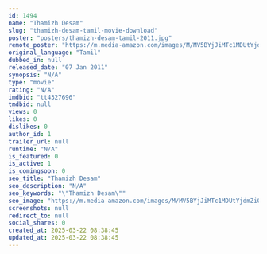 ```yaml
---
id: 1494
name: "Thamizh Desam"
slug: "thamizh-desam-tamil-movie-download"
poster: "posters/thamizh-desam-tamil-2011.jpg"
remote_poster: "https://m.media-amazon.com/images/M/MV5BYjJiMTc1MDUtYjdmZi00NzM3LWE1MGUtYjI4ZTNkYmQ5YWZjXkEyXkFqcGdeQXVyMjA4OTI5NDQ@._V1_SX300.jpg"
original_language: "Tamil"
dubbed_in: null
released_date: "07 Jan 2011"
synopsis: "N/A"
type: "movie"
rating: "N/A"
imdbid: "tt4327696"
tmdbid: null
views: 0
likes: 0
dislikes: 0
author_id: 1
trailer_url: null
runtime: "N/A"
is_featured: 0
is_active: 1
is_comingsoon: 0
seo_title: "Thamizh Desam"
seo_description: "N/A"
seo_keywords: "\"Thamizh Desam\""
seo_image: "https://m.media-amazon.com/images/M/MV5BYjJiMTc1MDUtYjdmZi00NzM3LWE1MGUtYjI4ZTNkYmQ5YWZjXkEyXkFqcGdeQXVyMjA4OTI5NDQ@._V1_SX300.jpg"
screenshots: null
redirect_to: null
social_shares: 0
created_at: 2025-03-22 08:38:45
updated_at: 2025-03-22 08:38:45
---
```



